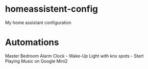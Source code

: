 # homeassistent-config
My home assistant configuration



# Automations

Master Bedroom Alarm Clock
    - Wake-Up Light with knx spots
    - Start Playing Music on Google Mini2
